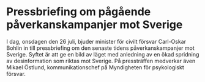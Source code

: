 # Pressbriefing om pågående påverkanskampanjer mot Sverige

I dag, onsdagen den 26 juli, bjuder minister för civilt försvar Carl-Oskar Bohlin in till pressbriefing om den senaste tidens påverkanskampanjer mot Sverige. Syftet är att ge en bild av läget med anledning av en ökad spridning av desinformation som riktas mot Sverige. På pressträffen medverkar även Mikael Östlund, kommunikationschef på Myndigheten för psykologiskt försvar.

